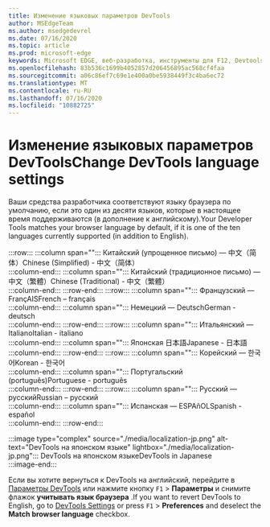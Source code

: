 ```yaml
---
title: Изменение языковых параметров DevTools
author: MSEdgeTeam
ms.author: msedgedevrel
ms.date: 07/16/2020
ms.topic: article
ms.prod: microsoft-edge
keywords: Microsoft EDGE, веб-разработка, инструменты для F12, Devtools, локализация, loc, язык
ms.openlocfilehash: 83b536c1699b4052857d206456895ac568cf4faa
ms.sourcegitcommit: a06c86ef7c69e1e400a0be5938449f3c4ba6ec72
ms.translationtype: MT
ms.contentlocale: ru-RU
ms.lasthandoff: 07/16/2020
ms.locfileid: "10882725"
---
```

# <span data-ttu-id="a5a08-103">Изменение языковых параметров DevTools</span><span class="sxs-lookup"><span data-stu-id="a5a08-103">Change DevTools language settings</span></span>  

<span data-ttu-id="a5a08-104">Ваши средства разработчика соответствуют языку браузера по умолчанию, если это один из десяти языков, которые в настоящее время поддерживаются (в дополнение к английскому).</span><span class="sxs-lookup"><span data-stu-id="a5a08-104">Your Developer Tools matches your browser language by default, if it is one of the ten languages currently supported \(in addition to English\).</span></span>  

:::row:::
   :::column span="":::
      <span data-ttu-id="a5a08-105">Китайский (упрощенное письмо) —  &#20013;&#25991;&#65288;&#31616;&#20307;&#65289;</span><span class="sxs-lookup"><span data-stu-id="a5a08-105">Chinese \(Simplified\) - &#20013;&#25991;&#65288;&#31616;&#20307;&#65289;</span></span>  
   :::column-end:::
   :::column span="":::
      <span data-ttu-id="a5a08-106">Китайский (традиционное письмо) —  &#20013;&#25991;&#65288;&#32321;&#39636;&#65289;</span><span class="sxs-lookup"><span data-stu-id="a5a08-106">Chinese \(Traditional\) - &#20013;&#25991;&#65288;&#32321;&#39636;&#65289;</span></span>  
   :::column-end:::
:::row-end:::
:::row:::
   :::column span="":::
      <span data-ttu-id="a5a08-107">Французский — Fran&#231;AIS</span><span class="sxs-lookup"><span data-stu-id="a5a08-107">French – fran&#231;ais</span></span>  
   :::column-end:::
   :::column span="":::
      <span data-ttu-id="a5a08-108">Немецкий — Deutsch</span><span class="sxs-lookup"><span data-stu-id="a5a08-108">German - deutsch</span></span>  
   :::column-end:::
:::row-end:::
:::row:::
   :::column span="":::
      <span data-ttu-id="a5a08-109">Итальянский — Italiano</span><span class="sxs-lookup"><span data-stu-id="a5a08-109">Italian - italiano</span></span>  
   :::column-end:::
   :::column span="":::
      <span data-ttu-id="a5a08-110">Японская  &#26085;&#26412;&#35486;</span><span class="sxs-lookup"><span data-stu-id="a5a08-110">Japanese - &#26085;&#26412;&#35486;</span></span>  
   :::column-end:::
:::row-end:::
:::row:::
   :::column span="":::
      <span data-ttu-id="a5a08-111">Корейский —  &#54620;&#44397;&#50612;</span><span class="sxs-lookup"><span data-stu-id="a5a08-111">Korean - &#54620;&#44397;&#50612;</span></span>  
   :::column-end:::
   :::column span="":::
      <span data-ttu-id="a5a08-112">Португальский (portugu&#234;s)</span><span class="sxs-lookup"><span data-stu-id="a5a08-112">Portuguese - portugu&#234;s</span></span>  
   :::column-end:::
:::row-end:::
:::row:::
   :::column span="":::
      <span data-ttu-id="a5a08-113">Русский —  &#1088;&#1091;&#1089;&#1089;&#1082;&#1080;&#1081;</span><span class="sxs-lookup"><span data-stu-id="a5a08-113">Russian – &#1088;&#1091;&#1089;&#1089;&#1082;&#1080;&#1081;</span></span>  
   :::column-end:::
   :::column span="":::
      <span data-ttu-id="a5a08-114">Испанская — ESPA&#241;OL</span><span class="sxs-lookup"><span data-stu-id="a5a08-114">Spanish - espa&#241;ol</span></span>  
   :::column-end:::
:::row-end:::  

:::image type="complex" source="./media/localization-jp.png" alt-text="DevTools на японском языке" lightbox="./media/localization-jp.png":::
   <span data-ttu-id="a5a08-116">DevTools на японском языке</span><span class="sxs-lookup"><span data-stu-id="a5a08-116">DevTools in Japanese</span></span>  
:::image-end:::  

<span data-ttu-id="a5a08-117">Если вы хотите вернуться к DevTools на английский, перейдите в [Параметры DevTools][DevtoolschromiumCustomizeIndexSettings] или нажмите кнопку `F1`  >  **Параметры** и снимите флажок **учитывать язык браузера** .</span><span class="sxs-lookup"><span data-stu-id="a5a08-117">If you want to revert DevTools to English, go to [DevTools Settings][DevtoolschromiumCustomizeIndexSettings] or press `F1` > **Preferences** and deselect the **Match browser language** checkbox.</span></span>  

<!-- links -->  

[DevtoolschromiumCustomizeIndexSettings]: ./index.md#settings "Параметры: Настройка Microsoft Edge DevTools | Документы Microsoft"  
